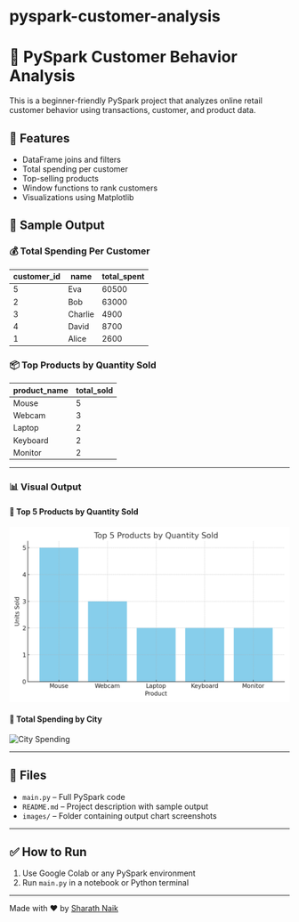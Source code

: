 # pyspark-customer-analysis
# 🛒 PySpark Customer Behavior Analysis

This is a beginner-friendly PySpark project that analyzes online retail customer behavior using transactions, customer, and product data.

## 📌 Features
- DataFrame joins and filters
- Total spending per customer
- Top-selling products
- Window functions to rank customers
- Visualizations using Matplotlib

## 🧪 Sample Output

### 💰 Total Spending Per Customer
| customer_id | name    | total_spent |
|-------------|---------|-------------|
| 5           | Eva     | 60500       |
| 2           | Bob     | 63000       |
| 3           | Charlie | 4900        |
| 4           | David   | 8700        |
| 1           | Alice   | 2600        |

### 📦 Top Products by Quantity Sold
| product_name | total_sold |
|--------------|------------|
| Mouse        | 5          |
| Webcam       | 3          |
| Laptop       | 2          |
| Keyboard     | 2          |
| Monitor      | 2          |

---

### 📊 Visual Output

#### 🔹 Top 5 Products by Quantity Sold

![Top Products](top_products_chart.png)

#### 🔹 Total Spending by City

![City Spending](images/city_spending_chart.png)

---

## 📂 Files
- `main.py` – Full PySpark code
- `README.md` – Project description with sample output
- `images/` – Folder containing output chart screenshots

---

## ✅ How to Run
1. Use Google Colab or any PySpark environment
2. Run `main.py` in a notebook or Python terminal

---

Made with ❤️ by [Sharath Naik](https://www.linkedin.com/in/:sharathnaikBC)
